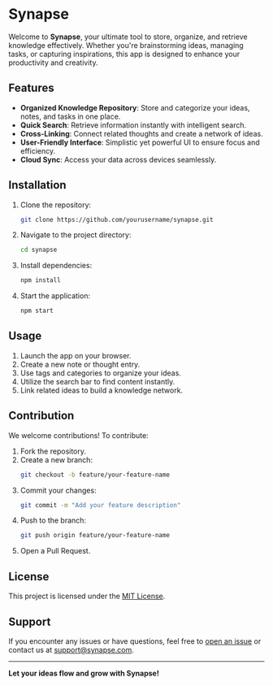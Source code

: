 # Synapse

Welcome to **Synapse**, your ultimate tool to store, organize, and retrieve knowledge effectively. Whether you're brainstorming ideas, managing tasks, or capturing inspirations, this app is designed to enhance your productivity and creativity.

## Features

- **Organized Knowledge Repository**: Store and categorize your ideas, notes, and tasks in one place.
- **Quick Search**: Retrieve information instantly with intelligent search.
- **Cross-Linking**: Connect related thoughts and create a network of ideas.
- **User-Friendly Interface**: Simplistic yet powerful UI to ensure focus and efficiency.
- **Cloud Sync**: Access your data across devices seamlessly.

## Installation

1. Clone the repository:
   ```bash
   git clone https://github.com/yourusername/synapse.git
   ```
2. Navigate to the project directory:
   ```bash
   cd synapse
   ```
3. Install dependencies:
   ```bash
   npm install
   ```
4. Start the application:
   ```bash
   npm start
   ```

## Usage

1. Launch the app on your browser.
2. Create a new note or thought entry.
3. Use tags and categories to organize your ideas.
4. Utilize the search bar to find content instantly.
5. Link related ideas to build a knowledge network.

## Contribution

We welcome contributions! To contribute:

1. Fork the repository.
2. Create a new branch:
   ```bash
   git checkout -b feature/your-feature-name
   ```
3. Commit your changes:
   ```bash
   git commit -m "Add your feature description"
   ```
4. Push to the branch:
   ```bash
   git push origin feature/your-feature-name
   ```
5. Open a Pull Request.

## License

This project is licensed under the [MIT License](LICENSE).

## Support

If you encounter any issues or have questions, feel free to [open an issue](https://github.com/yourusername/synapse/issues) or contact us at support@synapse.com.

---

**Let your ideas flow and grow with Synapse!**
